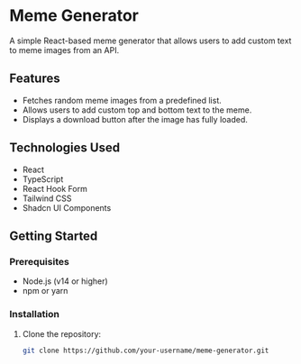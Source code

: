 # Meme Generator

A simple React-based meme generator that allows users to add custom text to meme images from an API.

## Features

- Fetches random meme images from a predefined list.
- Allows users to add custom top and bottom text to the meme.
- Displays a download button after the image has fully loaded.

## Technologies Used

- React
- TypeScript
- React Hook Form
- Tailwind CSS
- Shadcn UI Components

## Getting Started

### Prerequisites

- Node.js (v14 or higher)
- npm or yarn

### Installation

1. Clone the repository:

   ```bash
   git clone https://github.com/your-username/meme-generator.git
   ```

